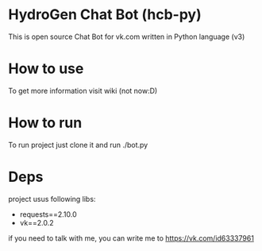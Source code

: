 # HydroGen Chat Bot (hcb-py)

This is open source Chat Bot for vk.com written in Python language (v3)

# How to use
To get more information visit wiki (not now:D)

# How to run
To run project just clone it and run ./bot.py

# Deps
project usus following libs:
* requests==2.10.0
* vk==2.0.2

if you need to talk with me, you can write me to https://vk.com/id63337961
